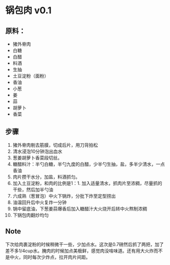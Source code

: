 # 锅包肉 v0.1
## 原料：
- 猪外脊肉
- 白糖
- 白醋
- 料酒
- 生抽
- 土豆淀粉（面粉）
- 香油
- 小葱
- 姜
- 蒜
- 胡萝卜
- 香菜
## 步骤
1. 猪外脊肉剔去筋膜，切成后片，用刀背拍松
2. 清水浸泡10分钟泡出血水
3. 葱姜胡萝卜香菜段切丝。
4. 糖醋料汁：半勺白糖，半勺九度的白醋，少半勺生抽，盐，多半少清水，一点香油
5. 肉片攒干水分，加盐，料酒抓匀。
6. 加入土豆淀粉，和肉的比例是1：1. 加入适量清水，抓肉片至浓稠，尽量抓的干些，然后加半勺油
7. 六成熟（葱冒泡）中火下锅炸，分批下炸至定型捞出
8. 油温回升后中火复炸一分钟
9. 锅中留底油，下葱姜蒜爆香后加入糖醋汁大火烧开后转中火熬制浓稠
10. 下锅包肉翻炒均匀

## Note
下次给肉裹淀粉的时候稍微干一些，少加点水。这次是0.7磅然后抓了两把，加了差不多1/4cup水。腌肉的时候加点美极鲜，感觉肉没啥味道。还有用大火炸而不是中火，同时每次少炸点，拉开肉片间距。